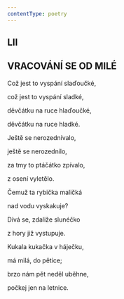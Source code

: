 ```yaml
---
contentType: poetry
---
```


## LII  

## VRACOVÁNÍ SE OD MILÉ

Což jest to vyspání slaďoučké,  

což jest to vyspání sladké,

děvčátku na ruce hlaďoučké,

děvčátku na ruce hladké.

Ještě se nerozednívalo,

ještě se nerozednilo,

za tmy to ptáčátko zpívalo,

z osení vyletělo.

Čemuž ta rybička maličká

nad vodu vyskakuje?

Dívá se, zdaliže slunéčko

z hory již vystupuje.

Kukala kukačka v háječku,

má milá, do pětice;

brzo nám pět neděl uběhne,

počkej jen na letnice.
